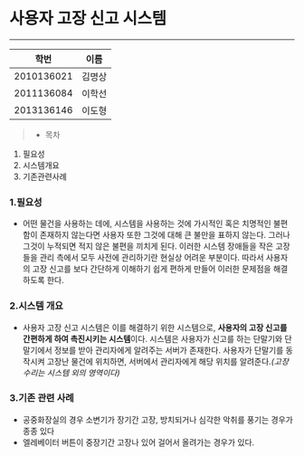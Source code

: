 
# 사용자 고장 신고 시스템
---
   학번 		| 이름
   -----------	| -----
   2010136021	| 김명상
   2011136084 	| 이학선
   2013136146 	| 이도형


> * 목차
1. 필요성 
2. 시스템개요
3. 기존관련사례


### 1.필요성
- 어떤 물건을 사용하는 데에, 시스템을 사용하는 것에 가시적인 혹은 치명적인 불편함이 존재하지 않는다면 사용자 또한 그것에 대해 큰 불만을 표하지 않는다. 그러나 그것이 누적되면 적지 않은 불편을 끼치게 된다. 이러한 시스템 장애들을 작은 고장들을 관리 측에서 모두 사전에 관리하기란 현실상 어려운 부분이다. 따라서 사용자의 고장 신고를 보다 간단하게 이해하기 쉽게 편하게 만들어 이러한 문제점을 해결하도록 한다.

### 2.시스템 개요
- 사용자 고장 신고 시스템은 이를 해결하기 위한 시스템으로, **사용자의 고장 신고를 간편하게 하여 촉진시키는 시스템**이다. 시스템은 사용자가 신고를 하는 단말기와 단말기에서 정보를 받아 관리자에게 알려주는 서버가 존재한다. 사용자가 단말기를 동작시켜 고장난 물건에 위치하면, 서버에서 관리자에게 해당 위치를 알려준다.*(고장 수리는 시스템 외의 영역이다)*

### 3.기존 관련 사례
 - 공중화장실의 경우 소변기가 장기간 고장, 방치되거나 심각한 악취를 풍기는 경우가 종종 있다
 - 엘레베이터 버튼이 중장기간 고장나 있어 걸어서 올려가는 경우가 있다.
